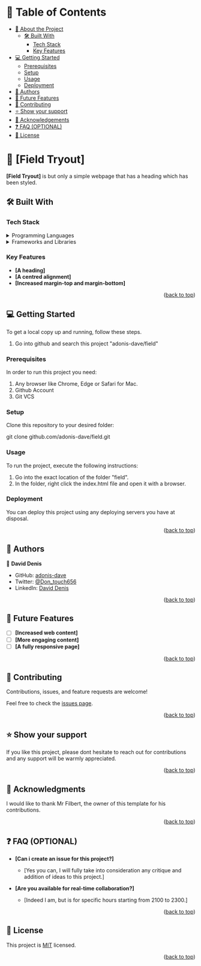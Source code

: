 <a name="readme-top"></a>

</div>

# 📗 Table of Contents

- [📖 About the Project](#about-project)
  - [🛠 Built With](#built-with)
    - [Tech Stack](#tech-stack)
    - [Key Features](#key-features)
- [💻 Getting Started](#getting-started)
  - [Prerequisites](#prerequisites)
  - [Setup](#setup)
  - [Usage](#usage)
  - [Deployment](#deployment)
- [👥 Authors](#authors)
- [🔭 Future Features](#future-features)
- [🤝 Contributing](#contributing)
- [⭐️ Show your support](#support)
- [🙏 Acknowledgements](#acknowledgements)
- [❓ FAQ (OPTIONAL)](#faq)
- [📝 License](#license)

# 📖 [Field Tryout] <a name="about-project"></a>

**[Field Tryout]** is but only a simple webpage that has a heading which has been styled.

## 🛠 Built With <a name="built-with"></a>

### Tech Stack <a name="tech-stack"></a>

<details>
  <summary>Programming Languages</summary>
  <ul>
    <li><a href="https://html.com/">HTML</a></li>
    <li><a href="https://css.com/">CSS</a></li>
    <li><a href="https://js.com/">Javascript</a></li>
  </ul>
</details>

<details>
  <summary>Frameworks and Libraries</summary>
  <ul>
    <li><a href="https://Bootstrap.com/">Bootstrap</a></li>
  </ul>
</details>

### Key Features <a name="key-features"></a>

- **[A heading]**
- **[A centred alignment]**
- **[Increased margin-top and margin-bottom]**

<p align="right">(<a href="#readme-top">back to top</a>)</p>

## 💻 Getting Started <a name="getting-started"></a>

To get a local copy up and running, follow these steps.

1. Go into github and search this project "adonis-dave/field"

### Prerequisites

In order to run this project you need:

1. Any browser like Chrome, Edge or Safari for Mac.
2. Github Account
3. Git VCS

### Setup

Clone this repository to your desired folder:

git clone github.com/adonis-dave/field.git

### Usage

To run the project, execute the following instructions:

1. Go into the exact location of the folder "field".
2. In the folder, right click the index.html file and open it with a browser.

### Deployment

You can deploy this project using any deploying servers you have at disposal.

<p align="right">(<a href="#readme-top">back to top</a>)</p>

## 👥 Authors <a name="authors"></a>

👤 **David Denis**

- GitHub: [adonis-dave](https://github.com/adonis-dave)
- Twitter: [@Don_touch656](https://twitter.com/Don_touch656)
- LinkedIn: [David Denis](https://linkedin.com/in/david-denis-full-stack-developer)

<p align="right">(<a href="#readme-top">back to top</a>)</p>

## 🔭 Future Features <a name="future-features"></a>

- [ ] **[Increased web content]**
- [ ] **[More engaging content]**
- [ ] **[A fully responsive page]**

<p align="right">(<a href="#readme-top">back to top</a>)</p>

## 🤝 Contributing <a name="contributing"></a>

Contributions, issues, and feature requests are welcome!

Feel free to check the [issues page](../../issues/).

<p align="right">(<a href="#readme-top">back to top</a>)</p>

## ⭐️ Show your support <a name="support"></a>

If you like this project, please dont hesitate to reach out for contributions and any support will be warmly appreciated.

<p align="right">(<a href="#readme-top">back to top</a>)</p>

## 🙏 Acknowledgments <a name="acknowledgements"></a>

I would like to thank Mr Filbert, the owner of this template for his contributions.

<p align="right">(<a href="#readme-top">back to top</a>)</p>

## ❓ FAQ (OPTIONAL) <a name="faq"></a>

- **[Can i create an issue for this project?]**

  - [Yes you can, I will fully take into consideration any critique and addition of ideas to this project.]

- **[Are you available for real-time collaboration?]**

  - [Indeed I am, but is for specific hours starting from 2100 to 2300.]

<p align="right">(<a href="#readme-top">back to top</a>)</p>

## 📝 License <a name="license"></a>

This project is [MIT](./MIT.md) licensed.

<p align="right">(<a href="#readme-top">back to top</a>)</p>
